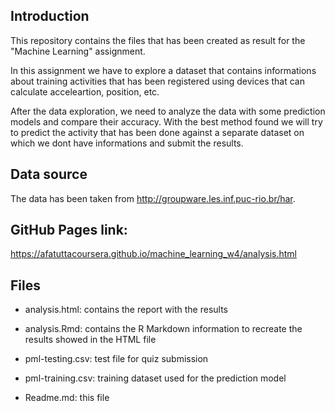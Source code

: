## Introduction

This repository contains the files that has been created as result for the "Machine Learning" assignment.

In this assignment we have to explore a dataset that contains informations about training activities that has been registered using devices that can calculate acceleartion, position, etc.

After the data exploration, we need to analyze the data with some prediction models and compare their accuracy.
With the best method found we will try to predict the activity that has been done against a separate dataset on which we dont have informations and submit the results.


## Data source

The data has been taken from <http://groupware.les.inf.puc-rio.br/har>.

## GitHub Pages link:
<https://afatuttacoursera.github.io/machine_learning_w4/analysis.html>

## Files

- analysis.html: contains the report with the results

- analysis.Rmd: contains the R Markdown information to recreate the results showed in the HTML file

- pml-testing.csv: test file for quiz submission

- pml-training.csv: training dataset used for the prediction model

- Readme.md: this file